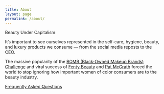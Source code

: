 ```yaml
---
title: About
layout: page
permalink: /about/
---
```


Beauty Under Capitalism

It’s important to see ourselves represented in the self-care, hygiene, beauty, and luxury products we consume — from the social media reposts to the CEO.


The massive popularity of the [BOMB (Black-Owned Makeup Brands) Challenge](https://www.youtube.com/watch?v=3wUc3srYfPI) and viral success of [Fenty Beauty]() and [Pat McGrath]() forced the world to stop ignoring how important women of color consumers are to the beauty industry.


[Frequently Asked Questions](/faq)
